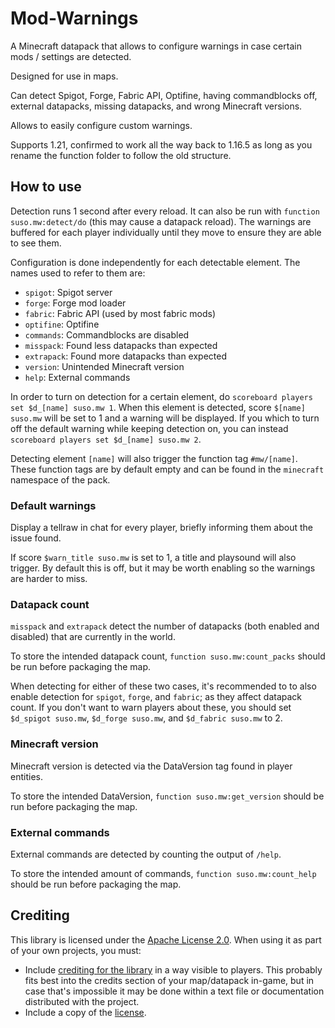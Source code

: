 # Mod-Warnings
A Minecraft datapack that allows to configure warnings in case certain mods / settings are detected.

Designed for use in maps.

Can detect Spigot, Forge, Fabric API, Optifine, having commandblocks off, external datapacks, missing datapacks, and wrong Minecraft versions.

Allows to easily configure custom warnings.

Supports 1.21, confirmed to work all the way back to 1.16.5 as long as you rename the function folder to follow the old structure.

## How to use
Detection runs 1 second after every reload. It can also be run with `function suso.mw:detect/do` (this may cause a datapack reload). The warnings are buffered for each player individually until they move to ensure they are able to see them.

Configuration is done independently for each detectable element. The names used to refer to them are:
- `spigot`: Spigot server
- `forge`: Forge mod loader
- `fabric`: Fabric API (used by most fabric mods)
- `optifine`: Optifine
- `commands`: Commandblocks are disabled
- `misspack`: Found less datapacks than expected
- `extrapack`: Found more datapacks than expected
- `version`: Unintended Minecraft version
- `help`: External commands

In order to turn on detection for a certain element, do `scoreboard players set $d_[name] suso.mw 1`. When this element is detected, score `$[name] suso.mw` will be set to 1 and a warning will be displayed. If you which to turn off the default warning while keeping detection on, you can instead `scoreboard players set $d_[name] suso.mw 2`.

Detecting element `[name]` will also trigger the function tag `#mw/[name]`. These function tags are by default empty and can be found in the `minecraft` namespace of the pack.

### Default warnings
Display a tellraw in chat for every player, briefly informing them about the issue found.

If score `$warn_title suso.mw` is set to 1, a title and playsound will also trigger. By default this is off, but it may be worth enabling so the warnings are harder to miss.

### Datapack count
`misspack` and `extrapack` detect the number of datapacks (both enabled and disabled) that are currently in the world.

To store the intended datapack count, `function suso.mw:count_packs` should be run before packaging the map.

When detecting for either of these two cases, it's recommended to to also enable detection for `spigot`, `forge`, and `fabric`; as they affect datapack count. If you don't want to warn players about these, you should set `$d_spigot suso.mw`, `$d_forge suso.mw`, and `$d_fabric suso.mw` to 2.

### Minecraft version
Minecraft version is detected via the DataVersion tag found in player entities.

To store the intended DataVersion, `function suso.mw:get_version` should be run before packaging the map.

### External commands
External commands are detected by counting the output of `/help`.

To store the intended amount of commands, `function suso.mw:count_help` should be run before packaging the map.

## Crediting
This library is licensed under the [Apache License 2.0](https://github.com/5uso/Mod-Warnings/blob/main/LICENSE). When using it as part of  your own projects, you must:

- Include [crediting for the library](https://github.com/5uso/Mod-Warnings/blob/main/NOTICE) in a way visible to players. This probably fits best into the credits section of your map/datapack in-game, but in case that's impossible it may be done within a text file or documentation distributed with the project.
- Include a copy of the [license](https://github.com/5uso/Mod-Warnings/blob/main/LICENSE).
